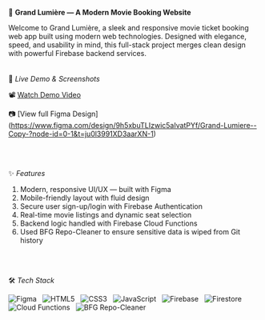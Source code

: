 🌟 **Grand Lumière — A Modern Movie Booking Website**

Welcome to Grand Lumière, a sleek and responsive movie ticket booking web app built using modern web technologies. Designed with elegance, speed, and usability in mind, this full-stack project merges clean design with powerful Firebase backend services.
<br>
<br>
<br>
🎥 *Live Demo & Screenshots*

📽️ [Watch Demo Video](#)

📷 [View full Figma Design]<br>
(https://www.figma.com/design/9h5xbuTLIzwic5aIvatPYf/Grand-Lumiere--Copy-?node-id=0-1&t=ju0l3991XD3aarXN-1)

<br>
<br>

✨ *Features*

01. Modern, responsive UI/UX — built with Figma
02. Mobile-friendly layout with fluid design
03. Secure user sign-up/login with Firebase Authentication
04. Real-time movie listings and dynamic seat selection  
05. Backend logic handled with Firebase Cloud Functions  
06. Used BFG Repo-Cleaner to ensure sensitive data is wiped from Git history  
<br>
<br>

🛠 *Tech Stack*

![Figma](https://img.shields.io/badge/Figma-Design-ff4088?logo=figma&logoColor=white)&nbsp;&nbsp;
![HTML5](https://img.shields.io/badge/HTML5-Markup-e34c26?logo=html5&logoColor=white)&nbsp;&nbsp;
![CSS3](https://img.shields.io/badge/CSS3-Styling-1572B6?logo=css3&logoColor=white)&nbsp;&nbsp;
![JavaScript](https://img.shields.io/badge/JavaScript-Logic-F7DF1E?logo=javascript&logoColor=black)&nbsp;&nbsp;
![Firebase](https://img.shields.io/badge/Firebase-Backend-ffca28?logo=firebase&logoColor=black)&nbsp;&nbsp;
![Firestore](https://img.shields.io/badge/Cloud%20Firestore-Realtime%20DB-ffa000?logo=firebase)&nbsp;&nbsp;
![Cloud Functions](https://img.shields.io/badge/Cloud%20Functions-Serverless-4285f4?logo=googlecloud&logoColor=white)&nbsp;&nbsp;
![BFG Repo-Cleaner](https://img.shields.io/badge/BFG--Repo--Cleaner-Security-green?logo=git)
